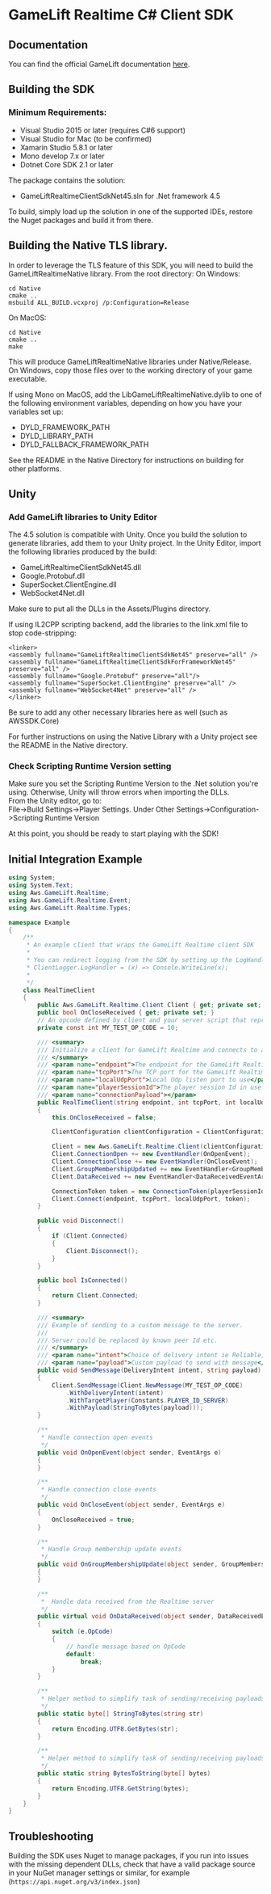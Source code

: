 # GameLift Realtime C# Client SDK
## Documentation
You can find the official GameLift documentation [here](https://aws.amazon.com/documentation/gamelift/).
## Building the SDK
### Minimum Requirements:
* Visual Studio 2015 or later (requires C#6 support)
* Visual Studio for Mac (to be confirmed)
* Xamarin Studio 5.8.1 or later
* Mono develop 7.x or later
* Dotnet Core SDK 2.1 or later
 
The package contains the solution: 
* GameLiftRealtimeClientSdkNet45.sln for .Net framework 4.5

To build, simply load up the solution in one of the supported IDEs, restore the Nuget packages and build it from there.

## Building the Native TLS library.
In order to leverage the TLS feature of this SDK, you will need to build the GameLiftRealtimeNative library.
From the root directory:
On Windows:
```
cd Native
cmake ..
msbuild ALL_BUILD.vcxproj /p:Configuration=Release
```
On MacOS:
```
cd Native
cmake ..
make
```

This will produce GameLiftRealtimeNative libraries under Native/Release. 
On Windows, copy those files over to the working directory of your game executable.

If using Mono on MacOS, add the LibGameLiftRealtimeNative.dylib to one of the following environment variables, depending on how you have your variables set up:
* DYLD_FRAMEWORK_PATH
* DYLD_LIBRARY_PATH
* DYLD_FALLBACK_FRAMEWORK_PATH

See the README in the Native Directory for instructions on building for other platforms.

## Unity
### Add GameLift libraries to Unity Editor
The 4.5 solution is compatible with Unity. Once you build the solution to generate libraries, add them to your Unity project.
In the Unity Editor, import the following libraries produced by the build:
* GameLiftRealtimeClientSdkNet45.dll
* Google.Protobuf.dll
* SuperSocket.ClientEngine.dll
* WebSocket4Net.dll

Make sure to put all the DLLs in the Assets/Plugins directory.

If using IL2CPP scripting backend, add the libraries to the link.xml file to stop code-stripping:
````
<linker>
<assembly fullname="GameLiftRealtimeClientSdkNet45" preserve="all" />
<assembly fullname="GameLiftRealtimeClientSdkForFrameworkNet45" preserve="all" />
<assembly fullname="Google.Protobuf" preserve="all"/>
<assembly fullname="SuperSocket.ClientEngine" preserve="all" />
<assembly fullname="WebSocket4Net" preserve="all" />
</linker>
````

Be sure to add any other necessary libraries here as well (such as AWSSDK.Core)

For further instructions on using the Native Library with a Unity project see the README in the Native directory.

### Check Scripting Runtime Version setting
Make sure you set the Scripting Runtime Version to the .Net solution you're using. 
Otherwise, Unity will throw errors when importing the DLLs.  
From the Unity editor, go to:  
File->Build Settings->Player Settings. Under Other Settings->Configuration->Scripting Runtime Version

At this point, you should be ready to start playing with the SDK!

## Initial Integration Example

```c#
using System;
using System.Text;
using Aws.GameLift.Realtime;
using Aws.GameLift.Realtime.Event;
using Aws.GameLift.Realtime.Types;

namespace Example
{
    /**
     * An example client that wraps the GameLift Realtime client SDK
     * 
     * You can redirect logging from the SDK by setting up the LogHandler as such:
     * ClientLogger.LogHandler = (x) => Console.WriteLine(x);
     *
     */
    class RealTimeClient
    {
        public Aws.GameLift.Realtime.Client Client { get; private set; }
        public bool OnCloseReceived { get; private set; }
        // An opcode defined by client and your server script that represents a custom message type
        private const int MY_TEST_OP_CODE = 10;

        /// <summary>
        /// Initialize a client for GameLift Realtime and connects to a player session.
        /// </summary>
        /// <param name="endpoint">The endpoint for the GameLift Realtime server to connect to</param>
        /// <param name="tcpPort">The TCP port for the GameLift Realtime server</param>
        /// <param name="localUdpPort">Local Udp listen port to use</param>
        /// <param name="playerSessionId">The player session Id in use - from CreatePlayerSession</param>
        /// <param name="connectionPayload"></param>
        public RealTimeClient(string endpoint, int tcpPort, int localUdpPort, string playerSessionId, byte[] connectionPayload)
        {
            this.OnCloseReceived = false;

            ClientConfiguration clientConfiguration = ClientConfiguration.Default();

            Client = new Aws.GameLift.Realtime.Client(clientConfiguration);
            Client.ConnectionOpen += new EventHandler(OnOpenEvent);
            Client.ConnectionClose += new EventHandler(OnCloseEvent);
            Client.GroupMembershipUpdated += new EventHandler<GroupMembershipEventArgs>(OnGroupMembershipUpdate);
            Client.DataReceived += new EventHandler<DataReceivedEventArgs>(OnDataReceived);

            ConnectionToken token = new ConnectionToken(playerSessionId, connectionPayload);
            Client.Connect(endpoint, tcpPort, localUdpPort, token);
        }

        public void Disconnect()
        {
            if (Client.Connected)
            {
                Client.Disconnect();
            }
        }

        public bool IsConnected()
        {
            return Client.Connected;
        }

        /// <summary>
        /// Example of sending to a custom message to the server.
        /// 
        /// Server could be replaced by known peer Id etc.
        /// </summary>
        /// <param name="intent">Choice of delivery intent ie Reliable, Fast etc. </param>
        /// <param name="payload">Custom payload to send with message</param>
        public void SendMessage(DeliveryIntent intent, string payload)
        {
            Client.SendMessage(Client.NewMessage(MY_TEST_OP_CODE)
                .WithDeliveryIntent(intent)
                .WithTargetPlayer(Constants.PLAYER_ID_SERVER)
                .WithPayload(StringToBytes(payload)));
        }

        /**
         * Handle connection open events
         */
        public void OnOpenEvent(object sender, EventArgs e)
        {
        }

        /**
         * Handle connection close events
         */
        public void OnCloseEvent(object sender, EventArgs e)
        {
            OnCloseReceived = true;
        }

        /**
         * Handle Group membership update events 
         */
        public void OnGroupMembershipUpdate(object sender, GroupMembershipEventArgs e)
        {
        }

        /**
         *  Handle data received from the Realtime server 
         */
        public virtual void OnDataReceived(object sender, DataReceivedEventArgs e)
        {
            switch (e.OpCode)
            {
                // handle message based on OpCode
                default:
                    break;
            }
        }

        /**
         * Helper method to simplify task of sending/receiving payloads.
         */
        public static byte[] StringToBytes(string str)
        {
            return Encoding.UTF8.GetBytes(str);
        }

        /**
         * Helper method to simplify task of sending/receiving payloads.
         */
        public static string BytesToString(byte[] bytes)
        {
            return Encoding.UTF8.GetString(bytes);
        }
    }
}
```

## Troubleshooting
Building the SDK uses Nuget to manage packages, if you run into issues with the missing dependent DLLs, check that
have a valid package source in your NuGet manager settings or similar, for example (```https://api.nuget.org/v3/index.json```)